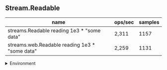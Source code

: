 ## Stream.Readable

|name|ops/sec|samples|
|-|-|-|
|streams.Readable reading 1e3 * "some data"|2,311|1157|
|streams.web.Readable reading 1e3 * "some data"|2,259|1131|


<details>
<summary>Environment</summary>

* __Machine:__ linux x64 | 4 vCPUs | 7.6GB Mem
* __Run:__ Tue Oct 29 2024 19:30:08 GMT+0000 (Coordinated Universal Time)
* __Node:__ `v21.0.0`
</details>

<!--
{"environment":{"platform":"linux","arch":"x64","cpus":4,"totalMemory":7.597877502441406},"benchmarks":[{"name":"streams.Readable reading 1e3 * \"some data\"","opsSec":2311.939936671669,"samples":1157},{"name":"streams.web.Readable reading 1e3 * \"some data\"","opsSec":2259.458014836073,"samples":1131}]}-->
